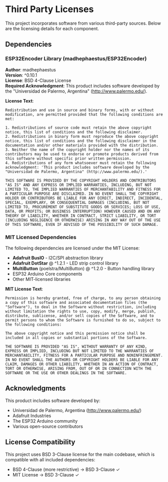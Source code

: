 # Third Party Licenses

This project incorporates software from various third-party sources. Below are the licensing details for each component.

## Dependencies

### ESP32Encoder Library (madhephaestus/ESP32Encoder)
**Author**: madhephaestus  
**Version**: ^0.10.1  
**License**: BSD 4-Clause License  
**Required Acknowledgment**: This product includes software developed by the "Universidad de Palermo, Argentina" (http://www.palermo.edu/).

**License Text**:
```
Redistribution and use in source and binary forms, with or without modification, are permitted provided that the following conditions are met:

1. Redistributions of source code must retain the above copyright notice, this list of conditions and the following disclaimer.
2. Redistributions in binary form must reproduce the above copyright notice, this list of conditions and the following disclaimer in the documentation and/or other materials provided with the distribution.  
3. Neither the name of the copyright holder nor the names of its contributors may be used to endorse or promote products derived from this software without specific prior written permission.
4. Redistributions of any form whatsoever must retain the following acknowledgment: 'This product includes software developed by the "Universidad de Palermo, Argentina" (http://www.palermo.edu/).'

THIS SOFTWARE IS PROVIDED BY THE COPYRIGHT HOLDERS AND CONTRIBUTORS "AS IS" AND ANY EXPRESS OR IMPLIED WARRANTIES, INCLUDING, BUT NOT LIMITED TO, THE IMPLIED WARRANTIES OF MERCHANTABILITY AND FITNESS FOR A PARTICULAR PURPOSE ARE DISCLAIMED. IN NO EVENT SHALL THE COPYRIGHT HOLDER OR CONTRIBUTORS BE LIABLE FOR ANY DIRECT, INDIRECT, INCIDENTAL, SPECIAL, EXEMPLARY, OR CONSEQUENTIAL DAMAGES (INCLUDING, BUT NOT LIMITED TO, PROCUREMENT OF SUBSTITUTE GOODS OR SERVICES; LOSS OF USE, DATA, OR PROFITS; OR BUSINESS INTERRUPTION) HOWEVER CAUSED AND ON ANY THEORY OF LIABILITY, WHETHER IN CONTRACT, STRICT LIABILITY, OR TORT (INCLUDING NEGLIGENCE OR OTHERWISE) ARISING IN ANY WAY OUT OF THE USE OF THIS SOFTWARE, EVEN IF ADVISED OF THE POSSIBILITY OF SUCH DAMAGE.
```

### MIT Licensed Dependencies
The following dependencies are licensed under the MIT License:
- **Adafruit BusIO** - I2C/SPI abstraction library
- **Adafruit DotStar** @ ^1.2.1 - LED strip control library
- **MultiButton** (poelstra/MultiButton) @ ^1.2.0 - Button handling library
- ESP32 Arduino Core components
- Other MIT-licensed libraries

**MIT License Text**:
```
Permission is hereby granted, free of charge, to any person obtaining a copy of this software and associated documentation files (the "Software"), to deal in the Software without restriction, including without limitation the rights to use, copy, modify, merge, publish, distribute, sublicense, and/or sell copies of the Software, and to permit persons to whom the Software is furnished to do so, subject to the following conditions:

The above copyright notice and this permission notice shall be included in all copies or substantial portions of the Software.

THE SOFTWARE IS PROVIDED "AS IS", WITHOUT WARRANTY OF ANY KIND, EXPRESS OR IMPLIED, INCLUDING BUT NOT LIMITED TO THE WARRANTIES OF MERCHANTABILITY, FITNESS FOR A PARTICULAR PURPOSE AND NONINFRINGEMENT. IN NO EVENT SHALL THE AUTHORS OR COPYRIGHT HOLDERS BE LIABLE FOR ANY CLAIM, DAMAGES OR OTHER LIABILITY, WHETHER IN AN ACTION OF CONTRACT, TORT OR OTHERWISE, ARISING FROM, OUT OF OR IN CONNECTION WITH THE SOFTWARE OR THE USE OR OTHER DEALINGS IN THE SOFTWARE.
```

## Acknowledgments

This product includes software developed by:
- Universidad de Palermo, Argentina (http://www.palermo.edu/)
- Adafruit Industries
- The ESP32 Arduino community
- Various open-source contributors

## License Compatibility

This project uses BSD 3-Clause license for the main codebase, which is compatible with all included dependencies:
- BSD 4-Clause (more restrictive) → BSD 3-Clause ✓
- MIT License → BSD 3-Clause ✓